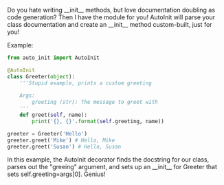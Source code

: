 Do you hate writing \_\_init\_\_ methods, but love documentation doubling as code
generation? Then I have the module for you! AutoInit will parse your class
documentation and create an \_\_init\_\_ method custom-built, just for you!

Example:

```python
from auto_init import AutoInit

@AutoInit
class Greeter(object):
    '''Stupid example, prints a custom greeting
    
    Args:
        greeting (str): The message to greet with
    '''
    def greet(self, name):
        print('{}, {}'.format(self.greeting, name))

greeter = Greeter('Hello')
greeter.greet('Mike') # Hello, Mike
greeter.greet('Susan') # Hello, Susan
```

In this example, the AutoInit decorator finds the docstring for our class,
parses out the "greeing" argument, and sets up an \_\_init\_\_ for Greeter that
sets self.greeting=args[0]. Genius!

